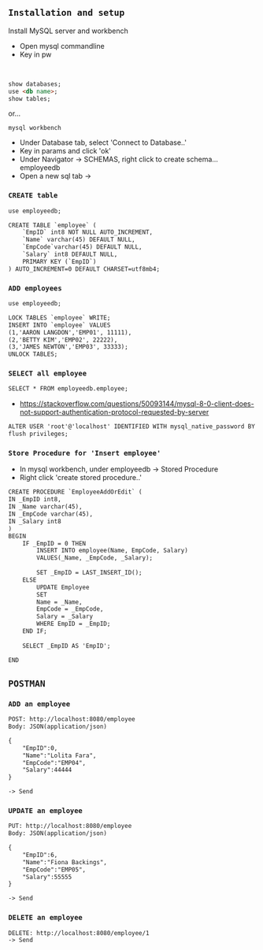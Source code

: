 
## `Installation and setup`


Install MySQL server and workbench
- Open mysql commandline
- Key in pw

<br>

```html
show databases;
use <db name>;
show tables;
```

or...


`mysql workbench`
- Under Database tab, select 'Connect to Database..'
- Key in params and click 'ok'
- Under Navigator -> SCHEMAS, right click to create schema... employeedb
- Open a new sql tab ->

### `CREATE table`
```html
use employeedb;

CREATE TABLE `employee` (
	`EmpID` int8 NOT NULL AUTO_INCREMENT,
    `Name` varchar(45) DEFAULT NULL,
    `EmpCode`varchar(45) DEFAULT NULL,
    `Salary` int8 DEFAULT NULL,
    PRIMARY KEY (`EmpID`)
) AUTO_INCREMENT=0 DEFAULT CHARSET=utf8mb4;
```

### `ADD employees`
```html
use employeedb;

LOCK TABLES `employee` WRITE;
INSERT INTO `employee` VALUES 
(1,'AARON LANGDON','EMP01', 11111),
(2,'BETTY KIM','EMP02', 22222),
(3,'JAMES NEWTON','EMP03', 33333);
UNLOCK TABLES;
```

### `SELECT all employee`
```html
SELECT * FROM employeedb.employee;
```


- https://stackoverflow.com/questions/50093144/mysql-8-0-client-does-not-support-authentication-protocol-requested-by-server

```html
ALTER USER 'root'@'localhost' IDENTIFIED WITH mysql_native_password BY 'root'
flush privileges;
```


### `Store Procedure for 'Insert employee'`

- In mysql workbench, under employeedb -> Stored Procedure
- Right click 'create stored procedure..'

```html
CREATE PROCEDURE `EmployeeAddOrEdit` (
IN _EmpID int8,
IN _Name varchar(45),
IN _EmpCode varchar(45),
IN _Salary int8
)
BEGIN
	IF _EmpID = 0 THEN
		INSERT INTO employee(Name, EmpCode, Salary)
        VALUES(_Name, _EmpCode, _Salary);
        
        SET _EmpID = LAST_INSERT_ID();
	ELSE
		UPDATE Employee
        SET
        Name = _Name,
        EmpCode = _EmpCode,
        Salary = _Salary
        WHERE EmpID = _EmpID;
	END IF;
    
    SELECT _EmpID AS 'EmpID';

END
```


## `POSTMAN`

### `ADD an employee`
```html
POST: http://localhost:8080/employee
Body: JSON(application/json)

{
	"EmpID":0,
	"Name":"Lolita Fara",
	"EmpCode":"EMP04",
	"Salary":44444
}

-> Send 
```


### `UPDATE an employee`
```html
PUT: http://localhost:8080/employee
Body: JSON(application/json)

{
	"EmpID":6,
	"Name":"Fiona Backings",
	"EmpCode":"EMP05",
	"Salary":55555
}

-> Send 
```

### `DELETE an employee`
```html
DELETE: http://localhost:8080/employee/1
-> Send 
```
